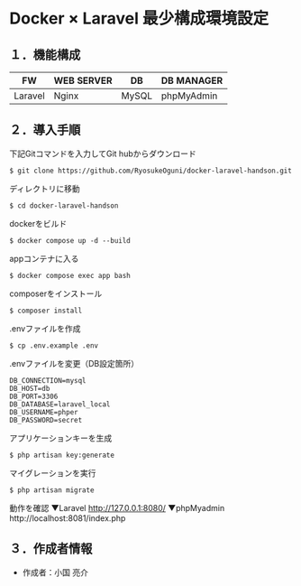 # Docker × Laravel 最少構成環境設定

## １．機能構成
| FW | WEB SERVER | DB | DB MANAGER |
----|----|----|----
| Laravel | Nginx | MySQL | phpMyAdmin |


## ２．導入手順

下記Gitコマンドを入力してGit hubからダウンロード
```
$ git clone https://github.com/RyosukeOguni/docker-laravel-handson.git
```

ディレクトリに移動
```
$ cd docker-laravel-handson
```

dockerをビルド
```
$ docker compose up -d --build
```

appコンテナに入る
```
$ docker compose exec app bash
```

composerをインストール
```
$ composer install
```

.envファイルを作成
```
$ cp .env.example .env
```

.envファイルを変更（DB設定箇所）
```
DB_CONNECTION=mysql
DB_HOST=db
DB_PORT=3306
DB_DATABASE=laravel_local
DB_USERNAME=phper
DB_PASSWORD=secret
```

アプリケーションキーを生成
```
$ php artisan key:generate
```

マイグレーションを実行
```
$ php artisan migrate
```

動作を確認
▼Laravel
http://127.0.0.1:8080/
▼phpMyadmin
http://localhost:8081/index.php


## ３．作成者情報

-   作成者：小国 亮介


